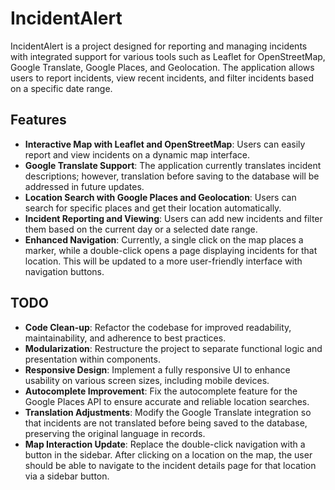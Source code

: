 # IncidentAlert

IncidentAlert is a project designed for reporting and managing incidents with integrated support for various tools such as Leaflet for OpenStreetMap, Google Translate, Google Places, and Geolocation. The application allows users to report incidents, view recent incidents, and filter incidents based on a specific date range.

## Features

- **Interactive Map with Leaflet and OpenStreetMap**: Users can easily report and view incidents on a dynamic map interface.
- **Google Translate Support**: The application currently translates incident descriptions; however, translation before saving to the database will be addressed in future updates.
- **Location Search with Google Places and Geolocation**: Users can search for specific places and get their location automatically.
- **Incident Reporting and Viewing**: Users can add new incidents and filter them based on the current day or a selected date range.
- **Enhanced Navigation**: Currently, a single click on the map places a marker, while a double-click opens a page displaying incidents for that location. This will be updated to a more user-friendly interface with navigation buttons.

## TODO

- **Code Clean-up**: Refactor the codebase for improved readability, maintainability, and adherence to best practices.
- **Modularization**: Restructure the project to separate functional logic and presentation within components.
- **Responsive Design**: Implement a fully responsive UI to enhance usability on various screen sizes, including mobile devices.
- **Autocomplete Improvement**: Fix the autocomplete feature for the Google Places API to ensure accurate and reliable location searches.
- **Translation Adjustments**: Modify the Google Translate integration so that incidents are not translated before being saved to the database, preserving the original language in records.
- **Map Interaction Update**: Replace the double-click navigation with a button in the sidebar. After clicking on a location on the map, the user should be able to navigate to the incident details page for that location via a sidebar button.

